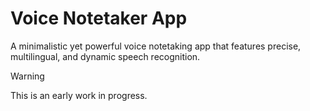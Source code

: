 # Voice Notetaker App

A minimalistic yet powerful voice notetaking app that features precise, multilingual, and dynamic speech recognition. 

> [!WARNING]
> This is an early work in progress.

